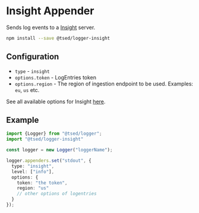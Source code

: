 # Insight Appender

<Banner src="/rapid7.svg" height="150" href="https://www.rapid7.com/products/"></Banner>

Sends log events to a [Insight](https://www.rapid7.com/products/) server.

```bash
npm install --save @tsed/logger-insight
```

## Configuration

* `type` - `insight`
* `options.token` - LogEntries token
* `options.region` - The region of ingestion endpoint to be used. Examples: `eu`, `us` etc.

See all available options for Insight [here](https://www.npmjs.com/package/r7insight_node).

## Example

```typescript
import {Logger} from "@tsed/logger";
import "@tsed/logger-insight"

const logger = new Logger("loggerName");

logger.appenders.set("stdout", {
  type: "insight",
  level: ["info"],
  options: {
    token: "the token",
    region: "us"
    // other options of logentries
  }
});
```
